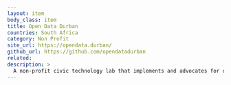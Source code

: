 ```yaml
---
layout: item
body_class: item
title: Open Data Durban
countries: South Africa
category: Non Profit
site_url: https://opendata.durban/
github_url: https://github.com/opendatadurban
related: 
description: >
  A non-profit civic technology lab that implements and advocates for open data, open government, and civic technology through projects, events, workshops, and hackathons
---
```

